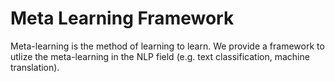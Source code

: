 # Meta Learning Framework
Meta-learning is the method of learning to learn. We provide a framework to utlize the meta-learning in the NLP field (e.g. text classification, machine translation).
